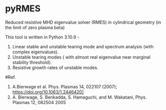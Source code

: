 # pyRMES
 Reduced resistive MHD eigenvalue solver (RMES) in cylindrical geometry (in the limit of zero plasma beta)
 
 This tool is written in Python 3.10.9 - 
 1. Linear stable and unstable tearing mode and spectrum analysis (with complex eigenvalues). 
 2. Unstable tearing modes ( with almost real eigenvalue near marginal stability threshold).
 3. Resistive growth rates of unstable modes.
    
#Ref. 
 1. A.Bierwage et al. Phys. Plasmas 14, 022107 (2007); https://doi.org/10.1063/1.2446420]
 2. A. Bierwage, S. Benkadda, S. Hamaguchi, and M. Wakatani, Phys. Plasmas 12, 082504 2005
